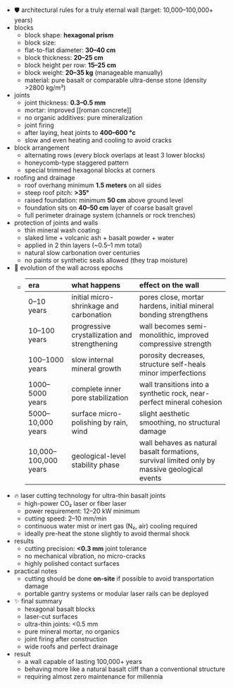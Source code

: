 - 🛡️ architectural rules for a truly eternal wall (target: 10,000–100,000+ years)
- blocks
	- block shape: **hexagonal prism**
	- block size:
	- flat-to-flat diameter: **30–40 cm**
	- block thickness: **20–25 cm**
	- block height per row: **15–25 cm**
	- block weight: **20–35 kg** (manageable manually)
	- material: pure basalt or comparable ultra-dense stone (density >2800 kg/m³)
- joints
	- joint thickness: **0.3–0.5 mm**
	- mortar: improved [[roman concrete]]
	- no organic additives: pure mineralization
	- joint firing
	- after laying, heat joints to **400–600 °c**
	- slow and even heating and cooling to avoid cracks
- block arrangement
	- alternating rows (every block overlaps at least 3 lower blocks)
	- honeycomb-type staggered pattern
	- special trimmed hexagonal blocks at corners
- roofing and drainage
	- roof overhang minimum **1.5 meters** on all sides
	- steep roof pitch: **>35°**
	- raised foundation: minimum **50 cm** above ground level
	- foundation sits on **40–50 cm** layer of coarse basalt gravel
	- full perimeter drainage system (channels or rock trenches)
- protection of joints and walls
	- thin mineral wash coating:
	- slaked lime + volcanic ash + basalt powder + water
	- applied in 2 thin layers (~0.5–1 mm total)
	- natural slow carbonation over centuries
	- no paints or synthetic seals allowed (they trap moisture)
- 🧬 evolution of the wall across epochs
	- | era | what happens | effect on the wall |
	  |:----|:-------------|:------------------|
	  | 0–10 years | initial micro-shrinkage and carbonation | pores close, mortar hardens, initial mineral bonding strengthens |
	  | 10–100 years | progressive crystallization and strengthening | wall becomes semi-monolithic, improved compressive strength |
	  | 100–1000 years | slow internal mineral growth | porosity decreases, structure self-heals minor imperfections |
	  | 1000–5000 years | complete inner pore stabilization | wall transitions into a synthetic rock, near-perfect mineral cohesion |
	  | 5000–10,000 years | surface micro-polishing by rain, wind | slight aesthetic smoothing, no structural damage |
	  | 10,000–100,000 years | geological-level stability phase | wall behaves as natural basalt formations, survival limited only by massive geological events |
- 🔥 laser cutting technology for ultra-thin basalt joints
	- high-power CO₂ laser or fiber laser
	- power requirement: 12–20 kW minimum
	- cutting speed: 2–10 mm/min
	- continuous water mist or inert gas (N₂, air) cooling required
	- ideally pre-heat the stone slightly to avoid thermal shock
- results
	- cutting precision: **<0.3 mm** joint tolerance
	- no mechanical vibration, no micro-cracks
	- highly polished contact surfaces
- practical notes
	- cutting should be done **on-site** if possible to avoid transportation damage
	- portable gantry systems or modular laser rails can be deployed
- ✨ final summary
	- hexagonal basalt blocks
	- laser-cut surfaces
	- ultra-thin joints: <0.5 mm
	- pure mineral mortar, no organics
	- joint firing after construction
	- wide roofs and perfect drainage
- result
	- a wall capable of lasting 100,000+ years
	- behaving more like a natural basalt cliff than a conventional structure
	- requiring almost zero maintenance for millennia